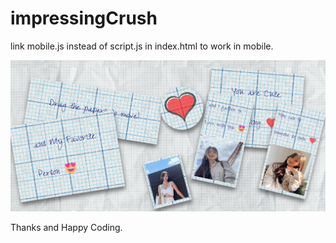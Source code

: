 # impressingCrush
link mobile.js instead of script.js in index.html to work in mobile.


![image alt](https://github.com/amarmanichaudhary/impress_crush/blob/c78533233e660eafef67e41a5df2060e4aa7e23f/Screenshot%202025-02-03%20102939.png)

Thanks and Happy Coding.
